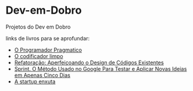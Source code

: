 # Dev-em-Dobro
Projetos do  Dev em Dobro

links de livros para se aprofundar:

* [O Programador Pragmatico](https://www.amazon.com.br/gp/product/B019HM0H90/ref=as_li_tl?ie=UTF8&camp=1789&creative=9325&creativeASIN=B019HM0H90&linkCode=as2&tag=devemdobro-20&linkId=3c2d13ae120bbc377b9361c1d19a53f5)
* [O codificador limpo](https://www.amazon.com.br/gp/product/8576086476/ref=as_li_tl?ie=UTF8&camp=1789&creative=9325&creativeASIN=8576086476&linkCode=as2&tag=devemdobro-20&linkId=f0cfb7cd5aae90d32396c0c52fad2eb7)
* [Refatoração: Aperfeiçoando o Design de Códigos Existentes](https://www.amazon.com.br/gp/product/8575227246/ref=as_li_tl?ie=UTF8&camp=1789&creative=9325&creativeASIN=8575227246&linkCode=as2&tag=devemdobro-20&linkId=f877f761f0bf335db4a1e6faaca87c9f)
* [Sprint. O Método Usado no Google Para Testar e Aplicar Novas Ideias em Apenas Cinco Dias](https://www.amazon.com.br/gp/product/8551001523/ref=as_li_tl?ie=UTF8&camp=1789&creative=9325&creativeASIN=8551001523&linkCode=as2&tag=devemdobro-20&linkId=589f5c27850f2cb089f84f597c6e1b50)
* [A startup enxuta](https://www.amazon.com.br/gp/product/8543108624/ref=as_li_tl?ie=UTF8&camp=1789&creative=9325&creativeASIN=8543108624&linkCode=as2&tag=devemdobro-20&linkId=fe971adbbed10c7936e9f25efb35d391)
